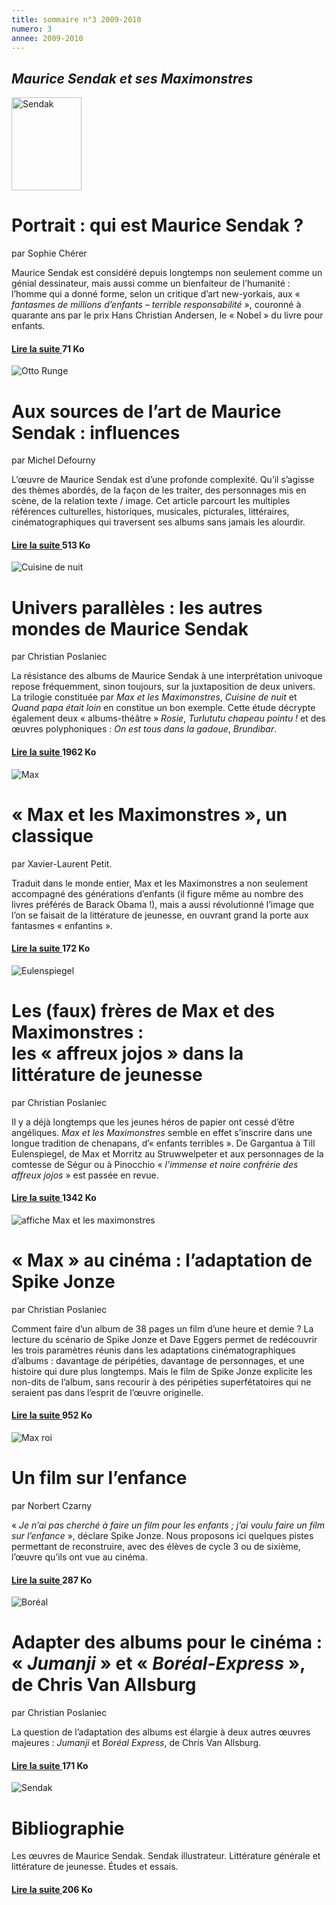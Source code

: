 ```yaml
---
title: sommaire n°3 2009-2010
numero: 3
annee: 2009-2010
---
```


<h2><em>Maurice Sendak et ses Maximonstres</em></h2>
<img class="image" src="/pages/static/sommaires/images/1_couverture_sendak_petite.jpg" alt="Sendak" width="112" height="149" />
<h1>Portrait : qui est Maurice Sendak ?</h1>
<p>par Sophie Chérer</p>
<p class="aligner">Maurice Sendak est considéré depuis longtemps non seulement comme un génial dessinateur, mais aussi comme un bienfaiteur de l’humanité : l’homme qui a donné forme, selon un critique d’art new-yorkais, aux « <em>fantasmes de millions d’enfants – terrible responsabilité</em> », couronné à quarante ans par le prix Hans Christian Andersen, le « Nobel » du livre pour enfants.</p>
<h4><a href="/static/sommaires/pdf/2_cherer_portrait_sendak.pdf" target="_top">Lire la suite </a> 71 Ko</h4>
<img class="image" src="/pages/static/sommaires/images/2_Philipp_Otto_Runge_petite.jpg" alt="Otto Runge" />
<h1>Aux sources de l’art de Maurice Sendak : influences</h1>
<p>par Michel Defourny﻿</p>
<p class="aligner">L’œuvre de Maurice Sendak est d’une profonde complexité. Qu’il s’agisse des thèmes abordés, de la façon de les traiter, des personnages mis en scène, de la relation texte / image. Cet article parcourt les multiples références culturelles, historiques, musicales, picturales, littéraires, cinématographiques qui traversent ses albums sans jamais les alourdir.</p>
<h4><a href="/static/sommaires/pdf/3_defourny_sources.pdf" target="_top" class="ital_bleu">Lire la suite </a> 513 Ko</h4>
<img class="image" src="/pages/static/sommaires/images/3_Cuisine_de_nuit_petite.jpg" alt="Cuisine de nuit" />
<h1>Univers parallèles : les autres mondes de Maurice Sendak</h1>
<p>par Christian Poslaniec</p>
<p class="aligner">La résistance des albums de Maurice Sendak à une interprétation univoque repose fréquemment, sinon toujours, sur la juxtaposition de deux univers. La trilogie constituée par <em>Max et les Maximonstres</em>, <em>Cuisine de nuit</em> et <em>Quand papa était loin</em> en constitue un bon exemple. Cette étude décrypte également deux « albums-théâtre » <em>Rosie</em>, <em>Turlututu chapeau pointu !</em> et des œuvres polyphoniques : <em>On est tous dans la gadoue</em>, <em>Brundibar</em>.</p>
<h4><a href="/static/sommaires/pdf/4_poslaniec_univers_paralleles.pdf" target="_top">Lire la suite </a> 1962 Ko</h4>
<img class="image" src="/pages/static/sommaires/images/4_max_petite.jpg" alt="Max" />
<h1>« Max et les Maximonstres », un classique</h1>
<p>par Xavier-Laurent Petit.</p>
<p class="aligner">Traduit dans le monde entier, Max et les Maximonstres a non seulement accompagné des générations d’enfants (il figure même au nombre des livres préférés de Barack Obama !), mais a aussi révolutionné l’image que l’on se faisait de la littérature de jeunesse, en ouvrant grand la porte aux fantasmes « enfantins ».</p>
<h4><a href="/static/sommaires/pdf/5_xlpetit_max_classique.pdf" target="_top" >Lire la suite </a> 172 Ko</h4>
<img class="image" src="/pages/static/sommaires/images/5_eulenspiegel_petite.jpg" alt="Eulenspiegel" />
<h1>Les (faux) frères de Max et des Maximonstres :<br />
les « affreux jojos  » dans la littérature de jeunesse</h1>
<p>par Christian Poslaniec</p>
<p class="aligner">Il y a déjà longtemps que les jeunes héros de papier ont cessé d’être angéliques. <em>Max et les Maximonstres</em> semble en effet s’inscrire dans une longue tradition de chenapans, d’« enfants terribles ». De Gargantua à Till Eulenspiegel, de Max et Morritz au Struwwelpeter et aux personnages de la comtesse de Ségur ou à Pinocchio « <em>l’immense et noire confrérie des affreux jojos</em> » est passée en revue.</p>
<h4><a href="/static/sommaires/pdf/6_poslaniec_freres_de_max.pdf" target="_top">Lire la suite </a> 1342 Ko</h4>
<img class="image" src="/pages/static/sommaires/images/6_affiche_petite.jpg" alt="affiche Max et les maximonstres" />


<h1>« Max » au cinéma : l’adaptation de Spike Jonze</h1>
<p>par Christian Poslaniec</p>
<p class="aligner">Comment faire d’un album de 38 pages un film d’une heure et demie ? La lecture du scénario de Spike Jonze et Dave Eggers permet de redécouvrir les trois paramètres réunis dans les adaptations cinématographiques d’albums : davantage de péripéties, davantage de personnages, et une histoire qui dure plus longtemps. Mais le film de Spike Jonze explicite les non-dits de l’album, sans recourir à des péripéties superfétatoires qui ne seraient pas dans l’esprit de l’œuvre originelle.</p>

<h4><a href="/static/sommaires/pdf/7_poslaniec_scenario_max.pdf" target="_top" class="ital_bleu">Lire la suite </a> 952 Ko</h4>
<img class="image" src="/pages/static/sommaires/images/7_max_roi_petite.jpg" alt="Max roi"/>

<h1>Un film sur l’enfance</h1>
<p>par Norbert Czarny</p>
<p>« <em>Je n’ai pas cherché à faire un film pour les enfants ; j’ai voulu faire un film sur l’enfance</em> », déclare Spike Jonze. Nous proposons ici quelques pistes permettant de reconstruire, avec des élèves de cycle 3 ou de sixième, l’œuvre qu’ils ont vue au cinéma.</p>
<h4 ><a href="/static/sommaires/pdf/8_czarny_film_sur_enfance.pdf" target="_top">Lire la suite </a> 287 Ko</h4>
<img class="image" src="/pages/static/sommaires/images/8_boreal_petite.jpg" alt="Boréal" />
<h1>Adapter des albums pour le cinéma :<br />
« <em>Jumanji</em> » et « <em>Boréal-Express</em> », de Chris Van Allsburg</h1>
<p>par Christian Poslaniec</p>
<p>La question de l’adaptation des albums est élargie à deux autres œuvres majeures : <em>Jumanji</em> et <em>Boréal Express</em>, de Chris Van Allsburg.</p>
<h4><a href="/static/sommaires/pdf/9_poslaniec_adaptation_albums.pdf" target="_top" class="ital_bleu">Lire la suite </a> 171 Ko</h4>
<img class="image" src="/pages/static/sommaires/images/1_couverture_sendak_petite.jpg" alt="Sendak" />
<h1>Bibliographie</h1>
<p class="aligner">Les œuvres de Maurice Sendak. Sendak illustrateur. Littérature générale et littérature de jeunesse. Études et essais.</p>
<h4><a href="10_bibliographie.pdf">Lire la suite </a> 206 Ko</h4>





